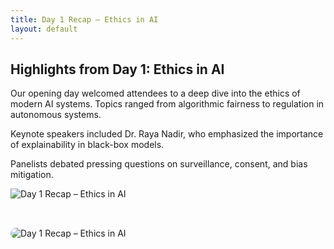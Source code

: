 ```yaml
---
title: Day 1 Recap – Ethics in AI
layout: default
---
```



## Highlights from Day 1: Ethics in AI

Our opening day welcomed attendees to a deep dive into the ethics of modern AI systems. Topics ranged from algorithmic fairness to regulation in autonomous systems.

Keynote speakers included Dr. Raya Nadir, who emphasized the importance of explainability in black-box models.

Panelists debated pressing questions on surveillance, consent, and bias mitigation.


![Day 1 Recap – Ethics in AI](/assets/images/news/2025-10-22-day1-recap.jpg)


<img src="https://via.placeholder.com/600x300?text=AI+Ethics" alt="Day 1 Recap – Ethics in AI" style="margin-top: 2rem; max-width: 100%; border-radius: 10px;">
